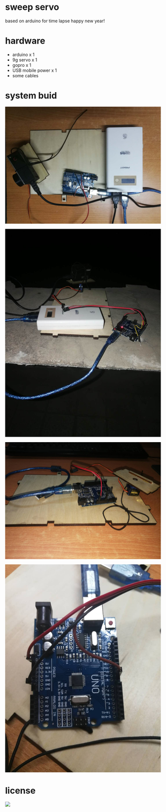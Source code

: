 # sweep servo
based on arduino for time lapse 
happy new year!
# hardware
- arduino x 1
- 9g servo x 1
- gopro x 1
- USB mobile power x 1
- some cables
# system buid
![](175629308.jpg)

![](406700193.jpg)

![](569105051.jpg)

![](1036391800.jpg)
# license
![](https://img.shields.io/github/license/bitdust/sweep_servo.svg)
